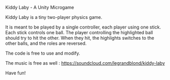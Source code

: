 Kiddy Laby - A Unity Microgame

Kiddy Laby is a tiny two-player physics game.

It is meant to be played by a single controller, each player using one stick. Each stick controls one ball. The player controlling the highlighted ball should try to hit the other. When they hit, the highlights switches to the other balls, and the roles are reversed.

The code is free to use and modify.

The music is free as well : https://soundcloud.com/legrandblond/kiddy-laby

Have fun!
